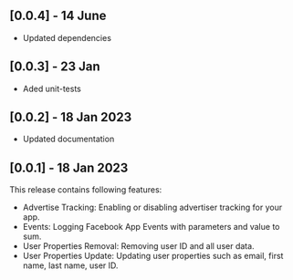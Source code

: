 ## [0.0.4] - 14 June

- Updated dependencies

## [0.0.3] - 23 Jan

- Aded unit-tests

## [0.0.2] - 18 Jan 2023

- Updated documentation

## [0.0.1] - 18 Jan 2023

This release contains following features:

- Advertise Tracking: Enabling or disabling advertiser tracking for your app.
- Events: Logging Facebook App Events with parameters and value to sum.
- User Properties Removal: Removing user ID and all user data.
- User Properties Update: Updating user properties such as email, first name, last name, user ID.
